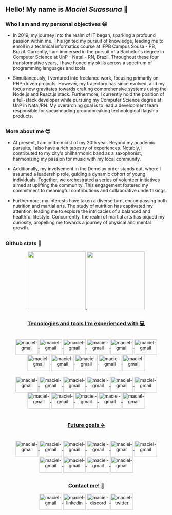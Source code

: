 ## Hello! My name is ***Maciel Suassuna*** 🎷


### Who I am and my personal objectives 😁

- In 2019, my journey into the realm of IT began, sparking a profound passion within me. This ignited my pursuit of knowledge, leading me to enroll in a technical informatics course at IFPB Campus Sousa - PB, Brazil. Currently, I am immersed in the pursuit of a Bachelor's degree in Computer Science at UnP - Natal - RN, Brazil. Throughout these four transformative years, I have honed my skills across a spectrum of programming languages and tools.

- Simultaneously, I ventured into freelance work, focusing primarily on PHP-driven projects. However, my trajectory has since evolved, and my focus now gravitates towards crafting comprehensive systems using the Node.js and React.js stack. Furthermore, I currently hold the position of a full-stack developer while pursuing my Computer Science degree at UnP in Natal/RN. My overarching goal is to lead a development team responsible for spearheading groundbreaking technological flagship products.

##

### More about me 😎
- At present, I am in the midst of my 20th year. Beyond my academic pursuits, I also have a rich tapestry of experiences. Notably, I contributed to my city's philharmonic band as a saxophonist, harmonizing my passion for music with my local community.

- Additionally, my involvement in the Demolay order stands out, where I assumed a leadership role, guiding a dynamic cohort of young individuals. Together, we orchestrated a series of volunteer initiatives aimed at uplifting the community. This engagement fostered my commitment to meaningful contributions and collaborative undertakings.

- Furthermore, my interests have taken a diverse turn, encompassing both nutrition and martial arts. The study of nutrition has captivated my attention, leading me to explore the intricacies of a balanced and healthful lifestyle. Concurrently, the realm of martial arts has piqued my curiosity, propelling me towards a journey of physical and mental growth.

##

### Github stats 🤩

<div align="center">
  	<a href="https://github.com/Maciel64">
 	<img height="180em" src="https://github-readme-stats.vercel.app/api?username=Maciel64&show_icons=true&theme=synthwave&include_all_commits=true&count_private=true"/>
 	<img height="180em" src="https://github-readme-stats.vercel.app/api/top-langs/?username=Maciel64&layout=compact&langs_count=7&theme=synthwave&hide=shell"/>
</div>
  
##

<h3 align="center">Tecnologies and tools I'm experienced with 💻</h3>
<div align="center"><br>
	<div>
		<img align="center" alt="maciel-gmail" height="50" width="70" src="https://skillicons.dev/icons?i=nodejs"/>
		<img align="center" alt="maciel-gmail" height="50" width="70" src="https://skillicons.dev/icons?i=typescript"/>
		<img align="center" alt="maciel-gmail" height="50" width="70" src="https://skillicons.dev/icons?i=python"/>
		<img align="center" alt="maciel-gmail" height="50" width="70" src="https://skillicons.dev/icons?i=ruby"/>
		<img align="center" alt="maciel-gmail" height="50" width="70" src="https://skillicons.dev/icons?i=php"/>
		<img align="center" alt="maciel-gmail" height="50" width="70" src="https://skillicons.dev/icons?i=java"/>
		<img align="center" alt="maciel-gmail" height="50" width="70" src="https://skillicons.dev/icons?i=react"/>
		<img align="center" alt="maciel-gmail" height="50" width="70" src="https://skillicons.dev/icons?i=arduino"/>
		<img align="center" alt="maciel-gmail" height="50" width="70" src="https://skillicons.dev/icons?i=laravel"/>
		<img align="center" alt="maciel-gmail" height="50" width="70" src="https://skillicons.dev/icons?i=tailwind"/>
		<img align="center" alt="maciel-gmail" height="50" width="70" src="https://skillicons.dev/icons?i=git"/>
	</div><br>
	<div>
		<img align="center" alt="maciel-gmail" height="50" width="70" src="https://skillicons.dev/icons?i=postgresql"/>
		<img align="center" alt="maciel-gmail" height="50" width="70" src="https://skillicons.dev/icons?i=next"/>
		<img align="center" alt="maciel-gmail" height="50" width="70" src="https://skillicons.dev/icons?i=linux"/>
		<img align="center" alt="maciel-gmail" height="50" width="70" src="https://skillicons.dev/icons?i=flask"/>
		<img align="center" alt="maciel-gmail" height="50" width="70" src="https://skillicons.dev/icons?i=nestjs"/>
		<img align="center" alt="maciel-gmail" height="50" width="70" src="https://skillicons.dev/icons?i=dotnet"/>
		<img align="center" alt="maciel-gmail" height="50" width="70" src="https://skillicons.dev/icons?i=cs"/>
		<img align="center" alt="maciel-gmail" height="50" width="70" src="https://skillicons.dev/icons?i=rails"/>
		<img align="center" alt="maciel-gmail" height="50" width="70" src="https://skillicons.dev/icons?i=mysql"/>
		<img align="center" alt="maciel-gmail" height="50" width="70" src="https://skillicons.dev/icons?i=docker"/>
		<img align="center" alt="maciel-gmail" height="50" width="70" src="https://skillicons.dev/icons?i=aws"/>
	</div>
</div>
  
<br>
  
<h3 align="center">Future goals ✈️</h3>
<div align="center"><br>
	<img align="center" alt="maciel-gmail" height="50" width="70" src="https://skillicons.dev/icons?i=kubernetes"/>
	<img align="center" alt="maciel-gmail" height="50" width="70" src="https://skillicons.dev/icons?i=nginx"/>
	<img align="center" alt="maciel-gmail" height="50" width="70" src="https://skillicons.dev/icons?i=redis"/>
	<img align="center" alt="maciel-gmail" height="50" width="70" src="https://skillicons.dev/icons?i=mongodb"/>
	<img align="center" alt="maciel-gmail" height="50" width="70" src="https://skillicons.dev/icons?i=terraform"/>
	<img align="center" alt="maciel-gmail" height="50" width="70" src="https://skillicons.dev/icons?i=c"/>
	<img align="center" alt="maciel-gmail" height="50" width="70" src="https://skillicons.dev/icons?i=graphql"/>
	<img align="center" alt="maciel-gmail" height="50" width="70" src="https://skillicons.dev/icons?i=jenkins"/>
	<img align="center" alt="maciel-gmail" height="50" width="70" src="https://skillicons.dev/icons?i=rabbitmq"/>
	<img align="center" alt="maciel-gmail" height="50" width="70" src="https://skillicons.dev/icons?i=kali"/>
</div>

##

 <h3 align="center">Contact me! 💪</h3>
 <div align="center">
	<a href="mailto:macielsuassuna14@gmail.com" target="_blank">
		<img align="center" alt="maciel-gmail" height="50" width="70" src="https://skillicons.dev/icons?i=gmail"/>
	</a>
	<a href="https://www.linkedin.com/in/maciel-suassuna/" target="_blank">
		<img align="center" alt="maciel-linkedin" height="50" width="70" src="https://skillicons.dev/icons?i=linkedin"/>
	</a>
<!-- 	<a href="https://www.instagram.com/maciel.sjr" target="_blank">
		<img align="center" alt="maciel-instagram" height="50" width="70" src="https://skillicons.dev/icons?i=instagram"/>
	</a> -->
	<a href="#">
		<img align="center" alt="maciel-discord" height="50" width="70" src="https://skillicons.dev/icons?i=discord" title="#macielmano"/>
	</a>
	 <a href="https://twitter.com/cubo_magico64">
		<img align="center" alt="maciel-twitter" height="50" width="70" src="https://skillicons.dev/icons?i=twitter"/>
	</a>
</div>
